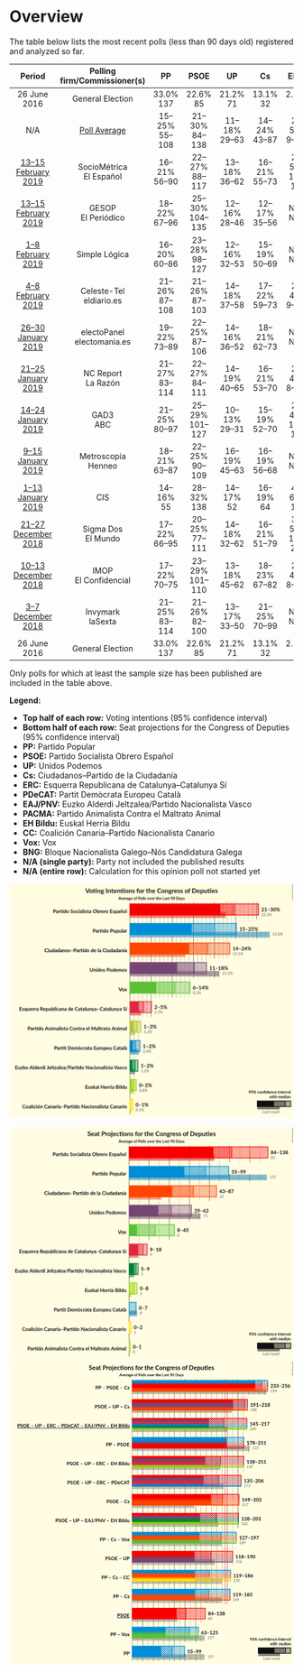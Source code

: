 # Overview

The table below lists the most recent polls (less than 90 days old) registered and analyzed so far.

| Period     | Polling firm/Commissioner(s) | PP | PSOE | UP | Cs | ERC | PDeCAT | EAJ/PNV | PACMA | EH Bildu | CC | Vox | BNG |
|:----------:|:----------------------------:|:--:|:--:|:--:|:--:|:--:|:--:|:--:|:--:|:--:|:--:|:--:|:--:|
| 26 June 2016 | General Election | 33.0% <br> 137 | 22.6% <br> 85 | 21.2% <br> 71 | 13.1% <br> 32 | 2.7% <br> 9 | 2.0% <br> 8 | 1.2% <br> 5 | 1.2% <br> 0 | 0.8% <br> 2 | 0.3% <br> 1 | 0.2% <br> 0 | 0.2% <br> 0 |
| N/A | [Poll Average](average.html) | 15–25% <br> 55–108 | 21–30% <br> 84–138 | 11–18% <br> 29–63 | 14–24% <br> 43–87 | 2–5% <br> 9–19 | 1–2% <br> 0–8 | 1–2% <br> 3–9 | 1–3% <br> 0–1 | 0–2% <br> 0–8 | 0–1% <br> 0–3 | 6–14% <br> 8–45 | N/A <br> N/A |
| [13–15 February 2019](2019-02-15-SocioMétrica.html) | SocioMétrica <br> El Español | 16–21% <br> 56–90 | 22–27% <br> 88–117 | 13–18% <br> 36–62 | 16–21% <br> 55–73 | 2–5% <br> 10–19 | 1–2% <br> 1–10 | 1–2% <br> 3–9 | 1–3% <br> 0–1 | 0–2% <br> 1–7 | 0–1% <br> 0–4 | 10–14% <br> 23–43 | N/A <br> N/A |
| [13–15 February 2019](2019-02-15-GESOP.html) | GESOP <br> El Periódico | 18–22% <br> 67–96 | 25–30% <br> 104–135 | 12–16% <br> 28–46 | 12–17% <br> 35–56 | N/A <br> N/A | N/A <br> N/A | N/A <br> N/A | N/A <br> N/A | N/A <br> N/A | N/A <br> N/A | 11–15% <br> 28–50 | N/A <br> N/A |
| [1–8 February 2019](2019-02-08-SimpleLógica.html) | Simple Lógica | 16–20% <br> 60–86 | 23–28% <br> 98–127 | 12–16% <br> 32–53 | 15–19% <br> 50–69 | N/A <br> N/A | N/A <br> N/A | N/A <br> N/A | N/A <br> N/A | N/A <br> N/A | N/A <br> N/A | 10–14% <br> 24–45 | N/A <br> N/A |
| [4–8 February 2019](2019-02-08-Celeste-Tel.html) | Celeste-Tel <br> eldiario.es | 21–26% <br> 87–108 | 21–26% <br> 87–103 | 14–18% <br> 37–58 | 17–22% <br> 59–73 | 2–4% <br> 9–14 | 1–3% <br> 5–10 | 1–2% <br> 3–7 | 1–2% <br> 0 | 0–2% <br> 2–7 | 0–1% <br> 0–2 | 7–11% <br> 15–24 | N/A <br> N/A |
| [26–30 January 2019](2019-01-30-electoPanel.html) | electoPanel <br> electomania.es | 19–22% <br> 73–89 | 22–25% <br> 87–106 | 14–16% <br> 36–52 | 18–21% <br> 62–73 | N/A <br> N/A | N/A <br> N/A | N/A <br> N/A | N/A <br> N/A | N/A <br> N/A | N/A <br> N/A | 11–13% <br> 26–40 | N/A <br> N/A |
| [21–25 January 2019](2019-01-25-NCReport.html) | NC Report <br> La Razón | 21–27% <br> 83–114 | 22–27% <br> 84–111 | 14–19% <br> 40–65 | 16–21% <br> 53–70 | 2–4% <br> 8–15 | 1–2% <br> 2–8 | 0–2% <br> 2–7 | N/A <br> N/A | 0–1% <br> 0–6 | N/A <br> N/A | 8–11% <br> 12–25 | N/A <br> N/A |
| [14–24 January 2019](2019-01-24-GAD3.html) | GAD3 <br> ABC | 21–25% <br> 80–97 | 25–29% <br> 101–127 | 10–13% <br> 29–31 | 15–19% <br> 52–70 | 2–4% <br> 13–16 | 1–2% <br> 0 | 1–2% <br> 6–7 | N/A <br> N/A | 0–1% <br> 0–4 | 0–1% <br> 0–2 | 8–11% <br> 20–27 | N/A <br> N/A |
| [9–15 January 2019](2019-01-15-Metroscopia.html) | Metroscopia <br> Henneo | 18–21% <br> 63–87 | 22–25% <br> 90–109 | 16–19% <br> 45–63 | 16–19% <br> 56–68 | N/A <br> N/A | N/A <br> N/A | N/A <br> N/A | N/A <br> N/A | N/A <br> N/A | N/A <br> N/A | 11–13% <br> 26–40 | N/A <br> N/A |
| [1–13 January 2019](2019-01-13-CIS.html) | CIS | 14–16% <br> 55 | 28–32% <br> 138 | 14–17% <br> 52 | 16–19% <br> 64 | 4–6% <br> 16 | 1% <br> 0 | 1–2% <br> 6 | 1–2% <br> 0 | 1–2% <br> 5 | 0% <br> 0 | 6–7% <br> 8 | N/A <br> N/A |
| [21–27 December 2018](2018-12-27-SigmaDos.html) | Sigma Dos <br> El Mundo | 17–22% <br> 66–95 | 20–25% <br> 77–111 | 14–18% <br> 32–62 | 16–21% <br> 51–79 | 3–5% <br> 12–21 | 1–2% <br> 0 | 1–2% <br> 3–10 | N/A <br> N/A | N/A <br> N/A | N/A <br> N/A | 11–15% <br> 26–48 | N/A <br> N/A |
| [10–13 December 2018](2018-12-13-IMOP.html) | IMOP <br> El Confidencial | 17–22% <br> 70–75 | 23–29% <br> 101–110 | 13–18% <br> 45–62 | 18–23% <br> 67–82 | 2–4% <br> 8–12 | 1–3% <br> 0 | 1–2% <br> 5–8 | 1–3% <br> 0 | 0–2% <br> 2–8 | N/A <br> N/A | 7–10% <br> 10–19 | N/A <br> N/A |
| [3–7 December 2018](2018-12-07-Invymark.html) | Invymark <br> laSexta | 21–25% <br> 83–114 | 21–26% <br> 82–100 | 13–17% <br> 33–50 | 21–25% <br> 70–99 | N/A <br> N/A | N/A <br> N/A | N/A <br> N/A | N/A <br> N/A | N/A <br> N/A | N/A <br> N/A | 6–9% <br> 9–19 | N/A <br> N/A |
| 26 June 2016 | General Election | 33.0% <br> 137 | 22.6% <br> 85 | 21.2% <br> 71 | 13.1% <br> 32 | 2.7% <br> 9 | 2.0% <br> 8 | 1.2% <br> 5 | 1.2% <br> 0 | 0.8% <br> 2 | 0.3% <br> 1 | 0.2% <br> 0 | 0.2% <br> 0 |

Only polls for which at least the sample size has been published are included in the table above.

**Legend:**
+ **Top half of each row:** Voting intentions (95% confidence interval)
+ **Bottom half of each row:** Seat projections for the Congress of Deputies (95% confidence interval)
+ **PP:** Partido Popular
+ **PSOE:** Partido Socialista Obrero Español
+ **UP:** Unidos Podemos
+ **Cs:** Ciudadanos–Partido de la Ciudadanía
+ **ERC:** Esquerra Republicana de Catalunya–Catalunya Sí
+ **PDeCAT:** Partit Demòcrata Europeu Català
+ **EAJ/PNV:** Euzko Alderdi Jeltzalea/Partido Nacionalista Vasco
+ **PACMA:** Partido Animalista Contra el Maltrato Animal
+ **EH Bildu:** Euskal Herria Bildu
+ **CC:** Coalición Canaria–Partido Nacionalista Canario
+ **Vox:** Vox
+ **BNG:** Bloque Nacionalista Galego–Nós Candidatura Galega
+ **N/A (single party):** Party not included the published results
+ **N/A (entire row):** Calculation for this opinion poll not started yet


![Graph with voting intentions not yet produced](average.png "Voting Intentions")

![Graph with seats not yet produced](average-seats.png "Seats")
![Graph with coalitions seats not yet produced](average-coalitions-seats.png "Coalitions Seats")

